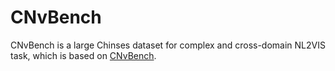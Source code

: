 
# CNvBench

CNvBench is a large Chinses dataset for complex and cross-domain NL2VIS task, which is based on [CNvBench](https://github.com/TsinghuaDatabaseGroup/nvBench).

